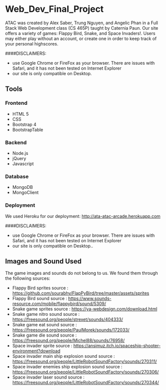 # Web_Dev_Final_Project

ATAC was created by Alex Saber, Trung Nguyen, and Angelic Phan in a Full Stack Web Development class (CS 465P) taught by Caternia Paun. Our site offers a variety of games: Flappy Bird, Snake, and Space Invaders!. Users may either play without an account, or create one in order to keep track of your personal highscores.

####DISCLAIMERS:

- use Google Chrome or FireFox as your browser. There are issues with Safari, and it has not been tested on Internet Explorer
- our site is only compatible on Desktop.

## Tools

### Frontend

- HTML 5
- CSS
- Bootstrap 4
- BootstrapTable

### Backend

- Node.js
- jQuery
- Javascript

### Database

- MongoDB
- MongoClient

### Deployment

We used Heroku for our deployment: http://ata-atac-arcade.herokuapp.com

####DISCLAIMERS:

- use Google Chrome or FireFox as your browser. There are issues with Safari, and it has not been tested on Internet Explorer
- our site is only compatible on Desktop..

## Images and Sound Used

The game images and sounds do not belong to us. We found them through the following sources:

- Flappy Bird sprites source : https://github.com/sourabhv/FlapPyBird/tree/master/assets/sprites
- Flappy Bird sound source : https://www.sounds-resource.com/mobile/flappybird/sound/5309/
- Snake game sprites source : https://ya-webdesign.com/download.html
- Snake game nitro sound source : https://freesound.org/people/strexet/sounds/404333/
- Snake game eat sound source : https://freesound.org/people/PaulMorek/sounds/172033/
- Snake game die sound source : https://freesound.org/people/Michel88/sounds/76958/
- Space invader sprite source : https://ansimuz.itch.io/spaceship-shooter-environment?download
- Space invader main ship explosion sound source : https://freesound.org/people/LittleRobotSoundFactory/sounds/270311/
- Space invader enemies ship explosion sound source : https://freesound.org/people/LittleRobotSoundFactory/sounds/270306/
- Space invader laser sound source : https://freesound.org/people/LittleRobotSoundFactory/sounds/270344/

